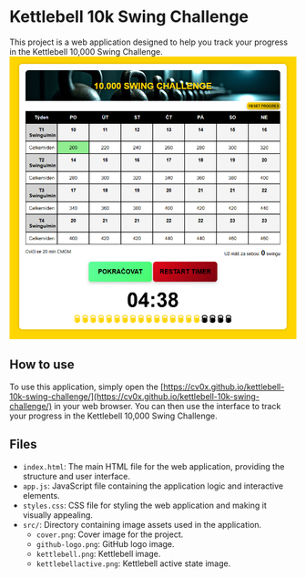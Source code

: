 # Kettlebell 10k Swing Challenge

This project is a web application designed to help you track your progress in the Kettlebell 10,000 Swing Challenge.
 ![kettlebell-10k-swing-challenge](https://github.com/cv0x/kettlebell-10k-swing-challenge/blob/main/src/10kswing.png?raw=true)

## How to use

To use this application, simply open the [https://cv0x.github.io/kettlebell-10k-swing-challenge/](https://cv0x.github.io/kettlebell-10k-swing-challenge/) in your web browser.  You can then use the interface to track your progress in the Kettlebell 10,000 Swing Challenge.

## Files

- `index.html`: The main HTML file for the web application, providing the structure and user interface.
- `app.js`:  JavaScript file containing the application logic and interactive elements.
- `styles.css`: CSS file for styling the web application and making it visually appealing.
- `src/`: Directory containing image assets used in the application.
  - `cover.png`: Cover image for the project.
  - `github-logo.png`: GitHub logo image.
  - `kettlebell.png`: Kettlebell image.
  - `kettlebellactive.png`: Kettlebell active state image.

